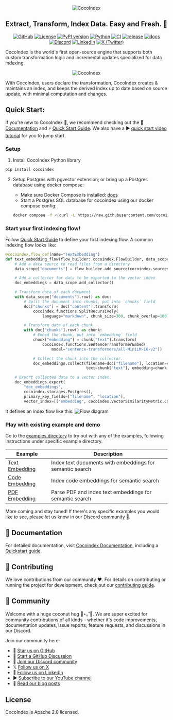 <p align="center">
    <img src="https://cocoindex.io/images/github.svg" alt="CocoIndex">
</p>

<h2 align="center">Extract, Transform, Index Data. Easy and Fresh. 🌴</h2>

<p align="center">
    <a href="https://github.com/cocoindex-io/cocoindex"><img src="https://img.shields.io/github/stars/cocoindex-io/cocoindex?color=5B5BD6" alt="GitHub"></a>
    <a href="https://opensource.org/licenses/Apache-2.0"><img src="https://img.shields.io/badge/license-Apache%202.0-5B5BD6?logo=opensourceinitiative&logoColor=white" alt="License"></a>
    <a href="https://pypi.org/project/cocoindex/"><img src="https://img.shields.io/pypi/v/cocoindex?color=5B5BD6" alt="PyPI version"></a>
    <a href="https://www.python.org/"><img src="https://img.shields.io/badge/python-3.11%20to%203.13-5B5BD6?logo=python&logoColor=white" alt="Python"></a>
    <a href="https://github.com/cocoindex-io/cocoindex/actions/workflows/CI.yml"><img src="https://github.com/cocoindex-io/cocoindex/actions/workflows/CI.yml/badge.svg?event=push&color=5B5BD6" alt="CI"></a>
    <a href="https://github.com/cocoindex-io/cocoindex/actions/workflows/release.yml"><img src="https://github.com/cocoindex-io/cocoindex/actions/workflows/release.yml/badge.svg?event=push&color=5B5BD6" alt="release"></a>
    <a href="https://github.com/cocoindex-io/cocoindex/actions/workflows/docs.yml"><img src="https://github.com/cocoindex-io/cocoindex/actions/workflows/docs.yml/badge.svg?event=push&color=5B5BD6" alt="docs"></a>
    <a href="https://discord.com/invite/zpA9S2DR7s"><img src="https://img.shields.io/discord/1314801574169673738?logo=discord&color=5B5BD6&logoColor=white" alt="Discord"></a>
    <a href="https://www.linkedin.com/company/cocoindex"><img src="https://img.shields.io/badge/LinkedIn-CocoIndex-5B5BD6?logo=linkedin&logoColor=white" alt="LinkedIn"></a>
    <a href="https://twitter.com/intent/follow?screen_name=cocoindex_io"><img src="https://img.shields.io/twitter/follow/cocoindex_io" alt="X (Twitter)"></a>
</p>

CocoIndex is the world's first open-source engine that supports both custom transformation logic and incremental updates specialized for data indexing.
<p align="center">
    <img src="https://cocoindex.io/images/venn.svg" alt="CocoIndex">
</p>
With CocoIndex, users declare the transformation, CocoIndex creates & maintains an index, and keeps the derived index up to date based on source update, with minimal computation and changes.


## Quick Start:
If you're new to CocoIndex 🤗, we recommend checking out the 📖 [Documentation](https://cocoindex.io/docs) and ⚡ [Quick Start Guide](https://cocoindex.io/docs/getting_started/quickstart). We also have a ▶️ [quick start video tutorial](https://youtu.be/gv5R8nOXsWU?si=9ioeKYkMEnYevTXT) for you to jump start.

### Setup 
1. Install CocoIndex Python library

```bash
pip install cocoindex
```

2. Setup Postgres with pgvector extension; or bring up a Postgres database using docker compose:

    - Make sure Docker Compose is installed: [docs](https://docs.docker.com/compose/install/)
    - Start a Postgres SQL database for cocoindex using our docker compose config:

    ```bash
    docker compose -f <(curl -L https://raw.githubusercontent.com/cocoindex-io/cocoindex/refs/heads/main/dev/postgres.yaml) up -d
    ```

### Start your first indexing flow!
Follow [Quick Start Guide](https://cocoindex.io/docs/getting_started/quickstart) to define your first indexing flow.
A common indexing flow looks like:

```python
@cocoindex.flow_def(name="TextEmbedding")
def text_embedding_flow(flow_builder: cocoindex.FlowBuilder, data_scope: cocoindex.DataScope):
    # Add a data source to read files from a directory
    data_scope["documents"] = flow_builder.add_source(cocoindex.sources.LocalFile(path="markdown_files"))

    # Add a collector for data to be exported to the vector index
    doc_embeddings = data_scope.add_collector()

    # Transform data of each document
    with data_scope["documents"].row() as doc:
        # Split the document into chunks, put into `chunks` field
        doc["chunks"] = doc["content"].transform(
            cocoindex.functions.SplitRecursively(
                language="markdown", chunk_size=300, chunk_overlap=100))

        # Transform data of each chunk
        with doc["chunks"].row() as chunk:
            # Embed the chunk, put into `embedding` field
            chunk["embedding"] = chunk["text"].transform(
                cocoindex.functions.SentenceTransformerEmbed(
                    model="sentence-transformers/all-MiniLM-L6-v2"))

            # Collect the chunk into the collector.
            doc_embeddings.collect(filename=doc["filename"], location=chunk["location"],
                                   text=chunk["text"], embedding=chunk["embedding"])

    # Export collected data to a vector index.
    doc_embeddings.export(
        "doc_embeddings",
        cocoindex.storages.Postgres(),
        primary_key_fields=["filename", "location"],
        vector_index=[("embedding", cocoindex.VectorSimilarityMetric.COSINE_SIMILARITY)])
```

It defines an index flow like this:
![Flow diagram](docs/docs/core/flow_example.svg)

### Play with existing example and demo
Go to the [examples directory](examples) to try out with any of the examples, following instructions under specific example directory.

| Example | Description |
|---------|-------------|
| [Text Embedding](examples/text_embedding) | Index text documents with embeddings for semantic search |
| [Code Embedding](examples/code_embedding) | Index code embeddings for semantic search |
| [PDF Embedding](examples/pdf_embedding) | Parse PDF and index text embeddings for semantic search |

More coming and stay tuned! If there's any specific examples you would like to see, please let us know in our [Discord community](https://discord.com/invite/zpA9S2DR7s) 🌱.

## 📖 Documentation
For detailed documentation, visit [Cocoindex Documentation](https://cocoindex.io/docs), including a [Quickstart guide](https://cocoindex.io/docs/getting_started/quickstart).

## 🤝 Contributing
We love contributions from our community ❤️. For details on contributing or running the project for development, check out our [contributing guide](https://cocoindex.io/docs/about/contributing).

## 👥 Community
Welcome with a huge coconut hug 🥥⋆｡˚🤗. We are super excited for community contributions of all kinds - whether it's code improvements, documentation updates, issue reports, feature requests, and discussions in our Discord.

Join our community here:

- 🌟 [Star us on GitHub](https://github.com/cocoindex-io/cocoindex)
- 💬 [Start a GitHub Discussion](https://github.com/cocoindex-io/cocoindex/discussions)
- 👋 [Join our Discord community](https://discord.com/invite/zpA9S2DR7s)
- 𝕏 [Follow us on X](https://x.com/cocoindex_io)
- 🐚 [Follow us on LinkedIn](https://www.linkedin.com/company/cocoindex/about/)
- ▶️ [Subscribe to our YouTube channel](https://www.youtube.com/@cocoindex-io)
- 📜 [Read our blog posts](https://cocoindex.io/blogs/)

## License
CocoIndex is Apache 2.0 licensed.
